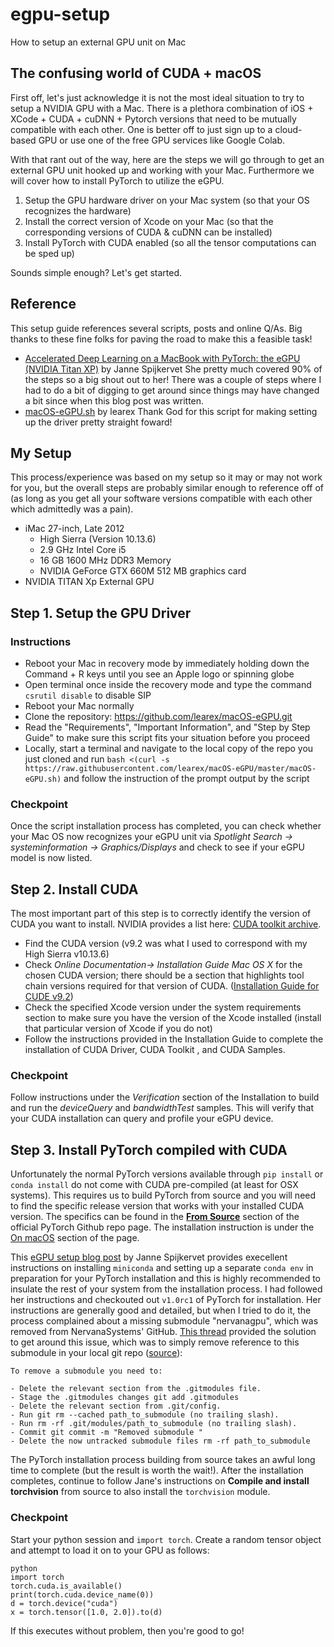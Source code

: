 # egpu-setup
How to setup an external GPU unit on Mac

## The confusing world of CUDA + macOS
First off, let's just acknowledge it is not the most ideal situation to try to setup a NVIDIA GPU with a Mac. There is a plethora combination of iOS + XCode + CUDA + cuDNN + Pytorch versions that need to be mutually compatible with each other. One is better off to just sign up to a cloud-based GPU or use one of the free GPU services like Google Colab. 

With that rant out of the way, here are the steps we will go through to get an external GPU unit hooked up and working with your Mac. Furthermore we will cover how to install PyTorch to utilize the eGPU.
1. Setup the GPU hardware driver on your Mac system (so that your OS recognizes the hardware)
2. Install the correct version of Xcode on your Mac (so that the corresponding versions of CUDA & cuDNN can be installed)
3. Install PyTorch with CUDA enabled (so all the tensor computations can be sped up)

Sounds simple enough? Let's get started.

## Reference
This setup guide references several scripts, posts and online Q/As. Big thanks to these fine folks for paving the road to make this a feasible task!

- [Accelerated Deep Learning on a MacBook with PyTorch: the eGPU (NVIDIA Titan XP)](https://mc.ai/accelerated-deep-learning-on-a-macbook-with-pytorch-the-egpu-nvidia-titan-xp/) by Janne Spijkervet 
She pretty much covered 90% of the steps so a big shout out to her! There was a couple of steps where I had to do a bit of digging to get around since things may have changed a bit since when this blog post was written.
- [macOS-eGPU.sh](https://github.com/learex/macOS-eGPU/tree/master) by learex
Thank God for this script for making setting up the driver pretty straight foward!

## My Setup
This process/experience was based on my setup so it may or may not work for you, but the overall steps are probably similar enough to reference off of (as long as you get all your software versions compatible with each other which admittedly was a pain).

- iMac 27-inch, Late 2012 
    - High Sierra (Version 10.13.6)
    - 2.9 GHz Intel Core i5
    - 16 GB 1600 MHz DDR3 Memory
    - NVIDIA GeForce GTX 660M 512 MB graphics card
- NVIDIA TITAN Xp External GPU

## Step 1. Setup the GPU Driver
### Instructions
- Reboot your Mac in recovery mode by immediately holding down the Command + R keys until you see an Apple logo or spinning globe
- Open terminal once inside the recovery mode and type the command `csrutil disable` to disable SIP
- Reboot your Mac normally
- Clone the repository: https://github.com/learex/macOS-eGPU.git
- Read the "Requirements", "Important Information", and "Step by Step Guide" to make sure this script fits your situation before you proceed
- Locally, start a terminal and navigate to the local copy of the repo you just cloned and run `bash <(curl -s https://raw.githubusercontent.com/learex/macOS-eGPU/master/macOS-eGPU.sh)` and follow the instruction of the prompt output by the script

### Checkpoint
Once the script installation process has completed, you can check whether your Mac OS now recognizes your eGPU unit via *Spotlight Search -> systeminformation -> Graphics/Displays* and check to see if your eGPU model is now listed.

## Step 2. Install CUDA
The most important part of this step is to correctly identify the version of CUDA you want to install. NVIDIA provides a list here: [CUDA toolkit archive](https://developer.nvidia.com/cuda-toolkit-archive). 
- Find the CUDA version (v9.2 was what I used to correspond with my High Sierra v10.13.6)
- Check *Online Documentation-> Installation Guide Mac OS X* for the chosen CUDA version; there should be a section that highlights tool chain versions required for that version of CUDA. ([Installation Guide for CUDE v9.2](https://docs.nvidia.com/cuda/archive/9.2/cuda-installation-guide-mac-os-x/index.html))
- Check the specified Xcode version under the system requirements section to make sure you have the version of the Xcode installed (install that particular version of Xcode if you do not)
- Follow the instructions provided in the Installation Guide to complete the installation of CUDA Driver, CUDA Toolkit	, and CUDA Samples.

### Checkpoint
Follow instructions under the *Verification* section of the Installation to build and run the  *deviceQuery* and *bandwidthTest* samples. This will verify that your CUDA installation can query and profile your eGPU device.

## Step 3. Install PyTorch compiled with CUDA
Unfortunately the normal PyTorch versions available through `pip install` or `conda install` do not come with CUDA pre-compiled (at least for OSX systems). This requires us to build PyTorch from source and you will need to find the specific release version that works with your installed CUDA version. The specifics can be found in the [**From Source**](https://github.com/pytorch/pytorch#from-source) section of the official PyTorch Github repo page. The installation instruction is under the [On macOS](https://github.com/pytorch/pytorch#install-pytorch) section of the page.

This [eGPU setup blog post](https://mc.ai/accelerated-deep-learning-on-a-macbook-with-pytorch-the-egpu-nvidia-titan-xp/) by Janne Spijkervet provides execellent instructions on installing `miniconda` and setting up a separate `conda env` in preparation for your PyTorch installation and this is highly recommended to insulate the rest of your system from the installation process. I had followed her instructions and checkouted out `v1.0rc1` of PyTorch for installation. Her instructions are generally good and detailed, but when I tried to do it, the process complained about a missing submodule "nervanagpu", which was removed from NervanaSystems' GitHub. [This thread](https://github.com/gpgpu-sim/pytorch-gpgpu-sim/issues/3) provided the solution to get around this issue, which was to simply remove reference to this submodule in your local git repo ([source](https://gist.github.com/myusuf3/7f645819ded92bda6677)):
```
To remove a submodule you need to:

- Delete the relevant section from the .gitmodules file.
- Stage the .gitmodules changes git add .gitmodules
- Delete the relevant section from .git/config.
- Run git rm --cached path_to_submodule (no trailing slash).
- Run rm -rf .git/modules/path_to_submodule (no trailing slash).
- Commit git commit -m "Removed submodule "
- Delete the now untracked submodule files rm -rf path_to_submodule
``` 

The PyTorch installation process building from source takes an awful long time to complete (but the result is worth the wait!). After the installation completes, continue to follow Jane's instructions on **Compile and install torchvision** from source to also install the `torchvision` module.

### Checkpoint
Start your python session and `import torch`. Create a random tensor object and attempt to load it on to your GPU as follows:
```
python
import torch
torch.cuda.is_available()
print(torch.cuda.device_name(0))
d = torch.device("cuda")
x = torch.tensor([1.0, 2.0]).to(d)
```
If this executes without problem, then you're good to go!


